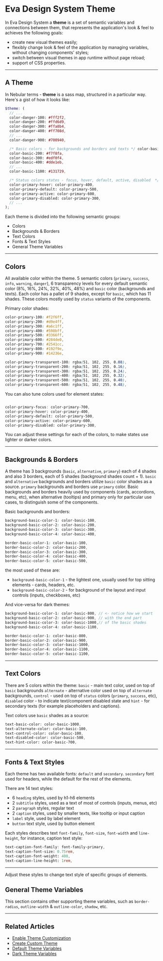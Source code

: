 # Eva Design System Theme

In Eva Design System a **theme** is a set of semantic variables and connections between them, that represents the application's look & feel to achieves the following goals:

- create new visual themes easily;
- flexibly change look & feel of the application by managing variables, without changing components' styles;
- switch between visual themes in app runtime without page reload;
- support of CSS properties.
<hr>

## A Theme

In Nebular terms - **theme** is a sass map, structured in a particular way. Here's a gist of how it looks like:

```scss
$theme: (
  // ...
  color-danger-100: #fff2f2,
  color-danger-200: #ffd6d9,
  color-danger-300: #ffa8b4,
  color-danger-400: #ff708d,
  // ...
  color-danger-900: #700940,

  /* Basic colors - for backgrounds and borders and texts */ color-basic-100: white,
  color-basic-200: #f7f8fa,
  color-basic-300: #edf0f4,
  color-basic-400: #dde1eb,
  // ...
  color-basic-1100: #131729,

  /* Status colors states - focus, hover, default, active, disabled  */ color-primary-focus: color-primary-700,
  color-primary-hover: color-primary-400,
  color-primary-default: color-primary-500,
  color-primary-active: color-primary-600,
  color-primary-disabled: color-primary-300,
  // ...
);
```

Each theme is divided into the following semantic groups:

- Colors
- Backgrounds & Borders
- Text Colors
- Fonts & Text Styles
- General Theme Variables
<hr>

## Colors

All available color within the theme. 5 semantic colors (`primary`, `success`, `info`, `warning`, `danger`), 6 transparency levels for every default semantic color (8%, 16%, 24%, 32%, 40%, 48%) and `basic` color (backgrounds and texts).
Each color has a pallet of 9 shades, except for `basic`, which has 11 shades. These colors mostly used by `status` variants of the components.

Primary color shades:

```scss
color-primary-100: #f2f6ff,
color-primary-200: #d9e4ff,
color-primary-300: #a6c1ff,
color-primary-400: #598bff,
color-primary-500: #3366ff,
color-primary-600: #284de0,
color-primary-700: #2541cc,
color-primary-800: #192f9e,
color-primary-900: #14236e,

color-primary-transparent-100: rgba(51, 102, 255, 0.08),
color-primary-transparent-200: rgba(51, 102, 255, 0.16),
color-primary-transparent-300: rgba(51, 102, 255, 0.24),
color-primary-transparent-400: rgba(51, 102, 255, 0.32),
color-primary-transparent-500: rgba(51, 102, 255, 0.40),
color-primary-transparent-600: rgba(51, 102, 255, 0.48),
```

You can also tune colors used for element states:

```scss

color-primary-focus: color-primary-700,
color-primary-hover: color-primary-400,
color-primary-default: color-primary-500,
color-primary-active: color-primary-600,
color-primary-disabled: color-primary-300,
```

You can adjust these settings for each of the colors, to make states use lighter or darker colors.

<hr>

## Backgrounds & Borders

A theme has 3 backgrounds (`basic`, `alternative`, `primary`) each of 4 shades and also 3 borders, each of 5 shades (background shades count + 1).
`basic` and `alternative` backgrounds and borders utilize `basic` color shades as a source. `primary` backgrounds and borders use `primary` color.
Basic backgrounds and borders heavily used by components (cards, accordions, menu, etc), when alternative (tooltips) and primary only for particular use cases,
to distinguish some of the components.

Basic backgrounds and borders:

```scss
background-basic-color-1: color-basic-100,
background-basic-color-2: color-basic-200,
background-basic-color-3: color-basic-300,
background-basic-color-4: color-basic-400,

border-basic-color-1: color-basic-100,
border-basic-color-2: color-basic-200,
border-basic-color-3: color-basic-300,
border-basic-color-4: color-basic-400,
border-basic-color-5: color-basic-500,
```

the most used of these are:

- `background-basic-color-1` - the lightest one, usually used for top sitting elements - cards, headers, etc.
- `background-basic-color-2` - for background of the layout and input controls (inputs, checkboxes, etc)

And vice-versa for dark themes:

```scss
background-basic-color-1: color-basic-800, // <- notice how we start
background-basic-color-2: color-basic-900, // with the end part
background-basic-color-3: color-basic-1000,// of the basic shades
background-basic-color-4: color-basic-1100,

border-basic-color-1: color-basic-800,
border-basic-color-2: color-basic-900,
border-basic-color-3: color-basic-1000,
border-basic-color-4: color-basic-1100,
border-basic-color-5: color-basic-1100,
```

<hr>

## Text Colors

There are 5 colors within the theme: `basic` - main text color, used on top of `basic` backgrounds `alternate` - alternative color used on top of `alternate` backgrounds,
`control` - used on top of `status` colors (`primary`, `success`, etc), `disabled` color - to indicate text/component disabled state
and `hint` - for secondary texts (for example placeholders and captions).

Text colors use `basic` shades as a source:

```scss
text-basic-color: color-basic-1000,
text-alternate-color: color-basic-100,
text-control-color: color-basic-100,
text-disabled-color: color-basic-500,
text-hint-color: color-basic-700,
```

<hr>

## Fonts & Text Styles

Each theme has two available fonts: `default` and `secondary`. `secondary` font used for headers, while the default for the rest of the elements.

There are 14 text styles:

- 6 `heading` styles, used by h1-h6 elements
- 2 `subtitle` styles, used as a text of most of controls (inputs, menus, etc)
- 2 `paragraph` styles, regular text
- 2 `caption` styles, used by smaller texts, like tooltip or input caption
- `label` style, used by label element
- `button` text style, used by button element

Each styles describes text `font-family`, `font-size`, `font-width` and `line-height`, for instance, caption text style:

```scss
text-caption-font-family: font-family-primary,
text-caption-font-size: 0.75rem,
text-caption-font-weight: 400,
text-caption-line-height: 1rem,
```

<hr>

Adjust these styles to change text style of specific groups of elements.

## General Theme Variables

This section contains other supporting theme variables, such as `border-radius`, `outline-width` & `outline-color`, `shadow`, etc.

<hr>

## Related Articles

- [Enable Theme Customization](docs/design-system/enable-customizable-theme)
- [Create Custom Theme](docs/design-system/create-custom-theme)
- [Default Theme Variables](docs/design-system/default-theme)
- [Dark Theme Variables](docs/design-system/dark-theme)
